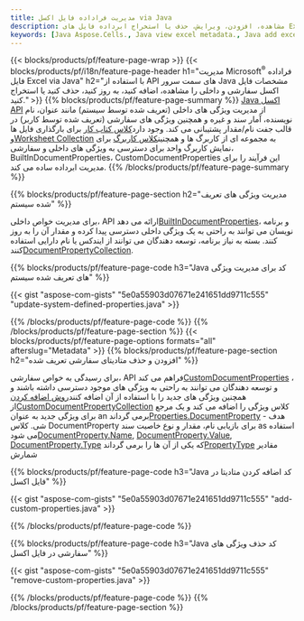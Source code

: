 ```yaml
---
title: مدیریت فراداده فایل اکسل via Java
description: مشاهده، افزودن، ویرایش، حذف یا استخراج ابرداده فایل های Excel تنها با چند خط کد Java
keywords: [Java Aspose.Cells., Java view excel metadata., Java add excel metadata., Java insert excel metadata., Java edit excel metadata., Java remove excel metadata., Java extract excel metadata., Java modify excel metadata]
---
```

{{< blocks/products/pf/feature-page-wrap >}}
{{< blocks/products/pf/i18n/feature-page-header h1="مدیریت Microsoft<sup>&reg;</sup> فراداده فایل Excel via Java" h2="با استفاده از API های سمت سرور Java مشخصات فایل اکسل سفارشی و داخلی را مشاهده، اضافه کنید، به روز کنید، حذف کنید یا استخراج کنید." >}}
{{% blocks/products/pf/feature-page-summary %}}
[Java اکسل API](/cells/fa/java/) از مدیریت ویژگی های داخلی (تعریف شده توسط سیستم) مانند عنوان، نام نویسنده، آمار سند و غیره و همچنین ویژگی های سفارشی (تعریف شده توسط کاربر) در قالب جفت نام/مقدار پشتیبانی می کند. وجود دارد[کلاس کتاب کار](https://reference.aspose.com/cells/java/com.aspose.cells/Workbook) برای بارگذاری فایل ها و[Worksheet Collection](https://reference.aspose.com/cells/java/com.aspose.cells/WorksheetCollection) به مجموعه ای از کاربرگ ها و همچنین[کلاس کاربرگ](https://reference.aspose.com/cells/java/com.aspose.cells/Worksheet) برای نمایش کاربرگ واحد برای دسترسی به ویژگی های داخلی و سفارشی، BuiltInDocumentProperties، CustomDocumentProperties این فرآیند را برای مدیریت ابرداده ساده می کند.
{{% /blocks/products/pf/feature-page-summary %}}

{{% blocks/products/pf/feature-page-section h2="مدیریت ویژگی های تعریف شده سیستم" %}}

 برای مدیریت خواص داخلی، API ارائه می دهد[BuiltInDocumentProperties](https://reference.aspose.com/cells/java/com.aspose.cells/worksheetcollection#BuiltInDocumentProperties)، و برنامه نویسان می توانند به راحتی به یک ویژگی داخلی دسترسی پیدا کرده و مقدار آن را به روز کنند. بسته به نیاز برنامه، توسعه دهندگان می توانند از ایندکس یا نام دارایی استفاده کنند[DocumentPropertyCollection](https://reference.aspose.com/cells/java/com.aspose.cells/DocumentPropertyCollection). 

{{% blocks/products/pf/feature-page-code h3="Java کد برای مدیریت ویژگی های تعریف شده سیستم" %}}

{{< gist "aspose-com-gists" "5e0a55903d07671e241651dd9711c555" "update-system-defined-properties.java" >}}

{{% /blocks/products/pf/feature-page-code %}}
{{% /blocks/products/pf/feature-page-section %}}
{{< blocks/products/pf/feature-page-options formats="all" afterslug="Metadata" >}}
{{% blocks/products/pf/feature-page-section h2="افزودن و حذف متادیتای سفارشی تعریف شده" %}}

برای رسیدگی به خواص سفارشی، API فراهم می کند[CustomDocumentProperties](https://reference.aspose.com/cells/java/com.aspose.cells/worksheetcollection#CustomDocumentProperties) ، و توسعه دهندگان می توانند به راحتی به ویژگی های موجود دسترسی داشته باشند و همچنین ویژگی های جدید را با استفاده از آن اضافه کنند[روش اضافه کردن](https://reference.aspose.com/cells/java/com.aspose.cells/customdocumentpropertycollection#add(java.lang.String,%20boolean) ) از[CustomDocumentPropertyCollection](https://reference.aspose.com/cells/java/com.aspose.cells/CustomDocumentPropertyCollection) کلاس ویژگی را اضافه می کند و یک مرجع برای ویژگی جدید به عنوان an برمی گرداند[Properties.DocumentProperty](https://reference.aspose.com/cells/java/com.aspose.cells/DocumentProperty) هدف - شی. کلاس DocumentProperty برای بازیابی نام، مقدار و نوع خاصیت سند as استفاده می شود[DocumentProperty.Name](https://reference.aspose.com/cells/java/com.aspose.cells/documentproperty#Name), [DocumentProperty.Value](https://reference.aspose.com/cells/java/com.aspose.cells/documentproperty#Value),  [DocumentProperty.Type](https://reference.aspose.com/cells/java/com.aspose.cells/documentproperty#Type) که یکی از آن ها را برمی گرداند[PropertyType](https://reference.aspose.com/cells/java/com.aspose.cells/PropertyType) مقادیر شمارش
 
{{% blocks/products/pf/feature-page-code h3="Java کد اضافه کردن متادیتا در فایل اکسل" %}}

{{< gist "aspose-com-gists" "5e0a55903d07671e241651dd9711c555" "add-custom-properties.java" >}}

{{% /blocks/products/pf/feature-page-code %}}


{{% blocks/products/pf/feature-page-code h3="Java کد حذف ویژگی های سفارشی در فایل اکسل" %}}

{{< gist "aspose-com-gists" "5e0a55903d07671e241651dd9711c555" "remove-custom-properties.java" >}}

{{% /blocks/products/pf/feature-page-code %}}
{{% /blocks/products/pf/feature-page-section %}}
